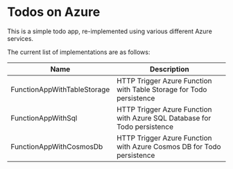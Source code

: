 # Todos on Azure

This is a simple todo app, re-implemented using various different Azure services.

The current list of implementations are as follows:

| Name                        | Description                                                              |
| --------------------------- | ------------------------------------------------------------------------ |
| FunctionAppWithTableStorage | HTTP Trigger Azure Function with Table Storage for Todo persistence      |
| FunctionAppWithSql          | HTTP Trigger Azure Function with Azure SQL Database for Todo persistence |
| FunctionAppWithCosmosDb     | HTTP Trigger Azure Function with Azure Cosmos DB for Todo persistence    |